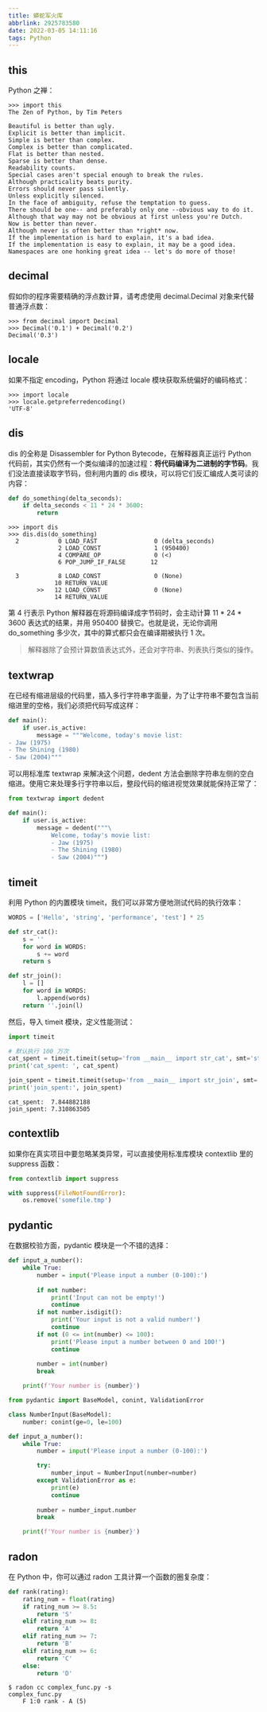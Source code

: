 ```yaml
---
title: 蟒蛇军火库
abbrlink: 2925783580
date: 2022-03-05 14:11:16
tags: Python
---
```

## this
Python 之禅：
```text
>>> import this
The Zen of Python, by Tim Peters

Beautiful is better than ugly.
Explicit is better than implicit.
Simple is better than complex.
Complex is better than complicated.
Flat is better than nested.
Sparse is better than dense.
Readability counts.
Special cases aren't special enough to break the rules.
Although practicality beats purity.
Errors should never pass silently.
Unless explicitly silenced.
In the face of ambiguity, refuse the temptation to guess.
There should be one-- and preferably only one --obvious way to do it.
Although that way may not be obvious at first unless you're Dutch.
Now is better than never.
Although never is often better than *right* now.
If the implementation is hard to explain, it's a bad idea.
If the implementation is easy to explain, it may be a good idea.
Namespaces are one honking great idea -- let's do more of those!
```
<!--more-->
## decimal
假如你的程序需要精确的浮点数计算，请考虑使用 decimal.Decimal 对象来代替普通浮点数：
```text
>>> from decimal import Decimal
>>> Decimal('0.1') + Decimal('0.2')
Decimal('0.3')
```

## locale
如果不指定 encoding，Python 将通过 locale 模块获取系统偏好的编码格式：
```text
>>> import locale
>>> locale.getpreferredencoding()
'UTF-8'
```

## dis
dis 的全称是 Disassembler for Python Bytecode，在解释器真正运行 Python 代码前，其实仍然有一个类似编译的加速过程：**将代码编译为二进制的字节码**。我们没法直接读取字节码，但利用内置的 dis 模块，可以将它们反汇编成人类可读的内容：
```python
def do_something(delta_seconds):
    if delta_seconds < 11 * 24 * 3600:
        return
```
```text
>>> import dis
>>> dis.dis(do_something)
  2           0 LOAD_FAST                0 (delta_seconds)
              2 LOAD_CONST               1 (950400)
              4 COMPARE_OP               0 (<)
              6 POP_JUMP_IF_FALSE       12

  3           8 LOAD_CONST               0 (None)
             10 RETURN_VALUE
        >>   12 LOAD_CONST               0 (None)
             14 RETURN_VALUE
```

第 4 行表示 Python 解释器在将源码编译成字节码时，会主动计算 11 * 24 * 3600 表达式的结果，并用 950400 替换它。也就是说，无论你调用 do_something 多少次，其中的算式都只会在编译期被执行 1 次。

> 解释器除了会预计算数值表达式外，还会对字符串、列表执行类似的操作。

## textwrap
在已经有缩进层级的代码里，插入多行字符串字面量，为了让字符串不要包含当前缩进里的空格，我们必须把代码写成这样：
```python
def main():
    if user.is_active:
        message = """Welcome, today's movie list:
- Jaw (1975)
- The Shining (1980)
- Saw (2004)"""
```

可以用标准库 textwrap 来解决这个问题，dedent 方法会删除字符串左侧的空白缩进。使用它来处理多行字符串以后，整段代码的缩进视觉效果就能保持正常了：
```python
from textwrap import dedent

def main():
    if user.is_active:
        message = dedent("""\
            Welcome, today's movie list:
            - Jaw (1975)
            - The Shining (1980)
            - Saw (2004)""")
```

## timeit
利用 Python 的内置模块 timeit，我们可以非常方便地测试代码的执行效率：
```python
WORDS = ['Hello', 'string', 'performance', 'test'] * 25

def str_cat():
    s = ''
    for word in WORDS:
        s += word
    return s

def str_join():
    l = []
    for word in WORDS:
        l.append(words)
    return ''.join(l)
```

然后，导入 timeit 模块，定义性能测试：
```python
import timeit

# 默认执行 100 万次
cat_spent = timeit.timeit(setup='from __main__ import str_cat', smt='str_cat()')
print('cat_spent: ', cat_spent)

join_spent = timeit.timeit(setup='from __main__ import str_join', smt='str_join()')
print('join_spent:', join_spent)
```
```text
cat_spent:  7.844882188
join_spent: 7.310863505
```

## contextlib
如果你在真实项目中要忽略某类异常，可以直接使用标准库模块 contextlib 里的 suppress 函数：
```python
from contextlib import suppress

with suppress(FileNotFoundError):
    os.remove('somefile.tmp')
```

## pydantic
在数据校验方面，pydantic 模块是一个不错的选择：
```python
def input_a_number():
    while True:
        number = input('Please input a number (0-100):')
        
        if not number:
            print('Input can not be empty!')
            continue
        if not number.isdigit():
            print('Your input is not a valid number!')
            continue
        if not (0 <= int(number) <= 100):
            print('Please input a number between 0 and 100!')
            continue
        
        number = int(number)
        break

    print(f'Your number is {number}')
```
```python
from pydantic import BaseModel, conint, ValidationError

class NumberInput(BaseModel):
    number: conint(ge=0, le=100)

def input_a_number():
    while True:
        number = input('Please input a number (0-100):')

        try:
            number_input = NumberInput(number=number)
        except ValidationError as e:
            print(e)
            continue
        
        number = number_input.number
        break

    print(f'Your number is {number}')
```

## radon
在 Python 中，你可以通过 radon 工具计算一个函数的圈复杂度：
```python
def rank(rating):
    rating_num = float(rating)
    if rating_num >= 8.5:
        return 'S'
    elif rating_num >= 8:
        return 'A'
    elif rating_num >= 7:
        return 'B'
    elif rating_num >= 6:
        return 'C'
    else:
        return 'D'
```
```text
$ radon cc complex_func.py -s
complex_func.py
    F 1:0 rank - A (5)
```
